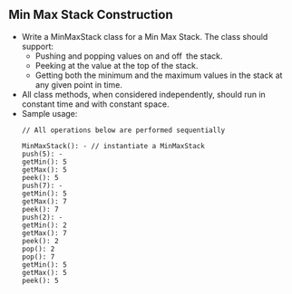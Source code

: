 ## Min Max Stack Construction

- Write a MinMaxStack class for a Min Max Stack. The class should support:
    * Pushing and popping values on and off the stack.
    * Peeking at the value at the top of the stack.
    * Getting both the minimum and the maximum values in the stack at any given point in time.
- All class methods, when considered independently, should run in constant time and with constant space.
- Sample usage:
    ~~~
    // All operations below are performed sequentially
    
    MinMaxStack(): - // instantiate a MinMaxStack
    push(5): -
    getMin(): 5
    getMax(): 5
    peek(): 5
    push(7): -
    getMin(): 5
    getMax(): 7
    peek(): 7
    push(2): -
    getMin(): 2
    getMax(): 7
    peek(): 2
    pop(): 2
    pop(): 7
    getMin(): 5
    getMax(): 5
    peek(): 5
    ~~~